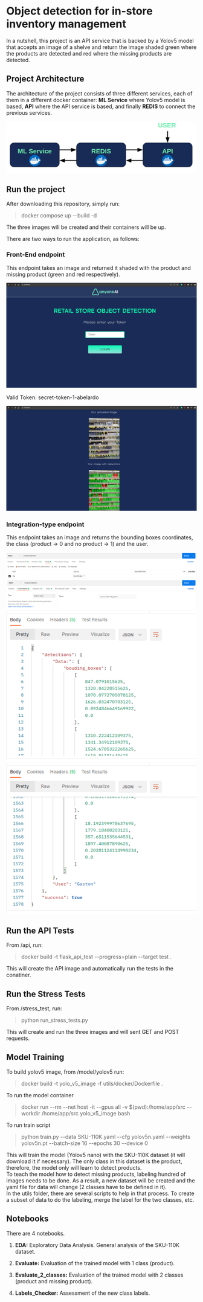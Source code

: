# Object detection for in-store inventory management

In a nutshell, this project is an API service that is backed by a Yolov5 model that accepts an image of a shelve and return the image shaded green where the products are detected and red where the missing products are detected.

## Project Architecture

The architecture of the project consists of three different services, each of them in a different docker container: **ML Service** where Yolov5 model is based, **API** where the API service is based, and finally **REDIS** to connect the previous services. 

![Project Architecture](/utils/imgs/Project_arch.png)

## Run the project

After downloading this repository, simply run:

> docker compose up --build -d

The three images will be created and their containers will be up.

There are two ways to run the application, as follows:

### Front-End endpoint

This endpoint takes an image and returned it shaded with the product and missing product (green and red respectively).

![Project Architecture](/utils/imgs/Front-end.png)

Valid Token: secret-token-1-abelardo

![Project Architecture](/utils/imgs/Front-end-1.png)

### Integration-type endpoint

This endpoint takes an image and returns the bounding boxes coordinates, the class (product -> 0 and no product -> 1) and the user. 

![Project Architecture](/utils/imgs/Endpoint-back-0.png)
![Project Architecture](/utils/imgs/Endpoint-back-1.png)
![Project Architecture](/utils/imgs/Endpoint-back-2.png)
![Project Architecture](/utils/imgs/Endpoint-back-3.png)

## Run the API Tests

From /api, run:

> docker build -t flask_api_test --progress=plain --target test .

This will create the API image and automatically run the tests in the conatiner.

## Run the Stress Tests

From /stress_test, run:

> python run_stress_tests.py

This will create and run the three images and will sent GET and POST requests. 

## Model Training

To build yolov5 image, from /model/yolov5 run:
>docker build -t yolo_v5_image -f utils/docker/Dockerfile .

To run the model container
>docker run --rm --net host -it --gpus all -v $(pwd):/home/app/src --workdir /home/app/src yolo_v5_image bash

To run train script
>python train.py --data SKU-110K.yaml --cfg yolov5n.yaml --weights yolov5n.pt --batch-size 16 --epochs 30 --device 0

This will train the model (Yolov5 nano) with the SKU-110K dataset (it will download it if necessary). The only class in this dataset is the product, therefore, the model only will learn to detect products.  
To teach the model how to detect missing products, labeling hundred of images needs to be done. As a result, a new dataset will be created and the yaml file for data will change (2 classes have to be defined in it).  
In the utils folder, there are several scripts to help in that process. To create a subset of data to do the labeling, merge the label for the two classes, etc.

## Notebooks

There are 4 notebooks. 

1. **EDA:** Exploratory Data Analysis. General analysis of the SKU-110K dataset.

2. **Evaluate:** Evaluation of the trained model with 1 class (product). 

3. **Evaluate_2_classes:** Evaluation of the trained model with 2 classes (product and missing product). 

4. **Labels_Checker:** Assessment of the new class labels. 





